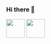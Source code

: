 ### Hi there 👋

<!--
**Suenaga-Ryuya/Suenaga-Ryuya** is a ✨ _special_ ✨ repository because its `README.md` (this file) appears on your GitHub profile.

Here are some ideas to get you started:

- 🔭 I’m currently working on ...
- 🌱 I’m currently learning ...
- 👯 I’m looking to collaborate on ...
- 🤔 I’m looking for help with ...
- 💬 Ask me about ...
- 📫 How to reach me: ...
- 😄 Pronouns: ...
- ⚡ Fun fact: ...
-->
<img width="50px" height="50px" src="https://images.credly.com/images/3599ecf5-baa4-4b3d-87b4-501a48a125c9/Japan_Silver_Java_SE_Programmer_Badge__1_.png">
<img width="50px" height="50px" src="https://images.credly.com/images/00634f82-b07f-4bbd-a6bb-53de397fc3a6/image.png">
